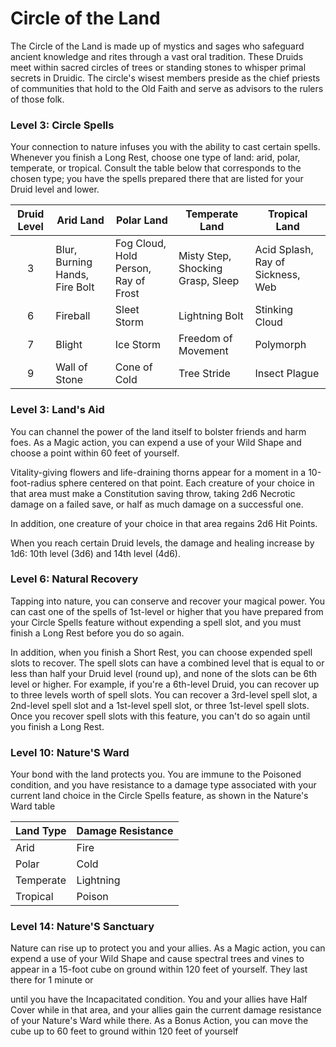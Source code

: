 # Circle of the Land

The Circle of the Land is made up of mystics and sages who safeguard ancient knowledge and rites through a vast oral tradition. These Druids meet within sacred circles of trees or standing stones to whisper primal secrets in Druidic. The circle's wisest members preside as the chief priests of communities that hold to the Old Faith and serve as advisors to the rulers of those folk.

### Level 3: Circle Spells

Your connection to nature infuses you with the ability to cast certain spells. Whenever you finish a Long Rest, choose one type of land: arid, polar, temperate, or tropical. Consult the table below that corresponds to the chosen type; you have the spells prepared there that are listed for your Druid level and lower.

| Druid Level | Arid Land | Polar Land | Temperate Land | Tropical Land |
|:-:|---|---|---|---|
| 3 | Blur, Burning Hands, Fire Bolt | Fog Cloud, Hold Person, Ray of Frost | Misty Step, Shocking Grasp, Sleep | Acid Splash, Ray of Sickness, Web |
| 6 | Fireball | Sleet Storm | Lightning Bolt | Stinking Cloud |
| 7 | Blight | Ice Storm | Freedom of Movement | Polymorph |
| 9 | Wall of Stone | Cone of Cold | Tree Stride | Insect Plague |

### Level 3: Land's Aid

You can channel the power of the land itself to bolster friends and harm foes. As a Magic action, you can expend a use of your Wild Shape and choose a point within 60 feet of yourself.
 
Vitality-giving flowers and life-draining thorns appear for a moment in a 10-foot-radius sphere centered on that point. Each creature of your choice in that area must make a Constitution saving throw, taking 2d6 Necrotic damage on a failed save, or half as much damage on a successful one.

In addition, one creature of your choice in that area regains 2d6 Hit Points.

When you reach certain Druid levels, the damage and healing increase by 1d6: 10th level (3d6) and 14th level (4d6).

### Level 6: Natural Recovery

Tapping into nature, you can conserve and recover your magical power. You can cast one of the spells of 1st-level or higher that you have prepared from your Circle Spells feature without expending a spell slot, and you must finish a Long Rest before you do so again.

In addition, when you finish a Short Rest, you can choose expended spell slots to recover. The spell slots can have a combined level that is equal to or less than half your Druid level (round up), and none of the slots can be 6th level or higher. For example, if you're a 6th-level Druid, you can recover up to three levels worth of spell slots. You can recover a 3rd-level spell slot, a 2nd-level spell slot and a 1st-level spell slot, or three 1st-level spell slots. Once you recover spell slots with this feature, you can't do so again until you finish a Long Rest.

### Level 10: Nature'S Ward

Your bond with the land protects you. You are immune to the Poisoned condition, and you have resistance to a damage type associated with your current land choice in the Circle Spells feature, as shown in the Nature's Ward table

| Land Type | Damage Resistance |
|---|---|
| Arid | Fire |
| Polar | Cold |
| Temperate | Lightning |
| Tropical | Poison |

### Level 14: Nature'S Sanctuary

Nature can rise up to protect you and your allies. As a Magic action, you can expend a use of your Wild Shape and cause spectral trees and vines to appear in a 15-foot cube on ground within 120 feet of yourself. They last there for 1 minute or
 
until you have the Incapacitated condition. You and your allies have Half Cover while in that area, and your allies gain the current damage resistance of your Nature's Ward while there.
As a Bonus Action, you can move the cube up to 60 feet to ground within 120 feet of yourself



